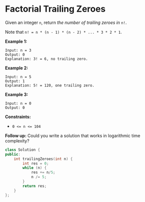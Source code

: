 # Factorial Trailing Zeroes

Given an integer `n`, return *the number of trailing zeroes in* `n!`.

Note that `n! = n * (n - 1) * (n - 2) * ... * 3 * 2 * 1`.

 

**Example 1:**

```
Input: n = 3
Output: 0
Explanation: 3! = 6, no trailing zero.
```

**Example 2:**

```
Input: n = 5
Output: 1
Explanation: 5! = 120, one trailing zero.
```

**Example 3:**

```
Input: n = 0
Output: 0
```

 

**Constraints:**

- `0 <= n <= 104`

 

**Follow up:** Could you write a solution that works in logarithmic time complexity?

```c++
class Solution {
public:
    int trailingZeroes(int n) {
        int res = 0;
        while (n) {
            res += n/5;
            n /= 5;
        }
        return res;
    }
};
```



